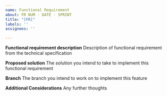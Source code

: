 ```yaml
---
name: Functional Requirement
about: FR NUM - DATE - SPRINT
title: "[FR]"
labels: ''
assignees: ''

---
```


**Functional requirement description**
Description of functional requirement from the technical specification

**Proposed solution**
The solution you intend to take to implement this functional requirement

**Branch**
The branch you intend to work on to implement this feature

**Additional Considerations**
Any further thoughts
